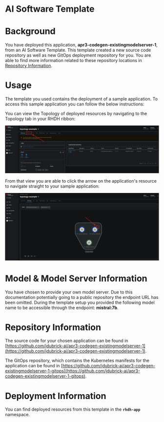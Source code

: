 # AI Software Template

# Background

You have deployed this application, **apr3-codegen-existingmodelserver-1**, from an AI Software Template. This template created a new source code repository as well as new GitOps deployment repository for you. You are able to find more information related to these repository locations in [Repository Information](#repository-information).

# Usage

The template you used contains the deployment of a sample application. To access this sample application you can follow the below instructions:

You can view the Topology of deployed resources by navigating to the Topology tab in your RHDH ribbon:

![Topology Ribbon](./images/topology-ribbon.png)

From that view you are able to click the arrow on the application's resource to navigate straight to your sample application:

![Topology View Application Link](./images/topology-app-link.png)

# Model & Model Server Information
You have chosen to provide your own model server. Due to this documentation potentially going to a public repository the endpoint URL has been omitted. During the template setup you provided the following model name to be accessible through the endpoint: **mistral:7b**.

# Repository Information

The source code for your chosen application can be found in [https://github.com/jdubrick-ai/apr3-codegen-existingmodelserver-1](https://github.com/jdubrick-ai/apr3-codegen-existingmodelserver-1).

The GitOps repository, which contains the Kubernetes manifests for the application can be found in 
[https://github.com/jdubrick-ai/apr3-codegen-existingmodelserver-1-gitops](https://github.com/jdubrick-ai/apr3-codegen-existingmodelserver-1-gitops). 

# Deployment Information

You can find deployed resources from this template in the **`rhdh-app`** namespace.
